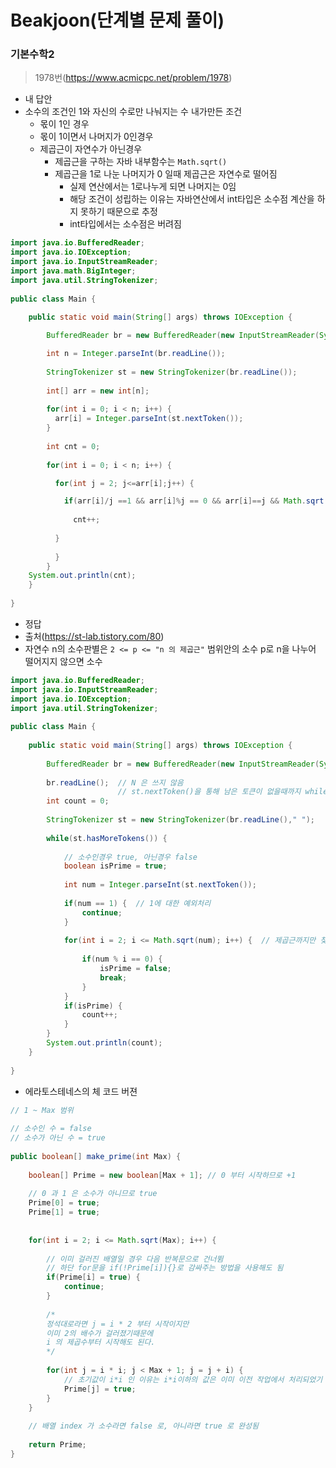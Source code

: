 # Beakjoon(단계별 문제 풀이)

### 기본수학2

> 1978번(https://www.acmicpc.net/problem/1978)

- 내 답안
- 소수의 조건인 1와 자신의 수로만 나눠지는 수 내가만든 조건
  - 몫이 1인 경우
  - 몫이 1이면서 나머지가 0인경우
  - 제곱근이 자연수가 아닌경우
    - 제곱근을 구하는 자바 내부함수는 `Math.sqrt()`
    - 제곱근을 1로 나눈 나머지가 0 일때 제곱근은 자연수로 떨어짐
      - 실제 연산에서는 1로나누게 되면 나머지는 0임
      - 해당 조건이 성립하는 이유는 자바연산에서 int타입은 소수점 계산을 하지 못하기 때문으로 추정
      - int타입에서는 소수점은 버려짐

```java
import java.io.BufferedReader;
import java.io.IOException;
import java.io.InputStreamReader;
import java.math.BigInteger;
import java.util.StringTokenizer;
 
public class Main {

	public static void main(String[] args) throws IOException {
 
		BufferedReader br = new BufferedReader(new InputStreamReader(System.in));

		int n = Integer.parseInt(br.readLine());
		
		StringTokenizer st = new StringTokenizer(br.readLine());
		
		int[] arr = new int[n];
		
		for(int i = 0; i < n; i++) {
		  arr[i] = Integer.parseInt(st.nextToken());
		}
		
		int cnt = 0;
		
		for(int i = 0; i < n; i++) {

		  for(int j = 2; j<=arr[i];j++) {

		    if(arr[i]/j ==1 && arr[i]%j == 0 && arr[i]==j && Math.sqrt(arr[i])%1 != 0 ) {
		    
		      cnt++;
		      
		  }	    
		    
		  }
		}
    System.out.println(cnt);
	}
	
}
```

- 정답
- 출처(https://st-lab.tistory.com/80)
- 자연수 n의 소수판별은 `2 <= p <= "n 의 제곱근"` 범위안의 소수 p로 n을 나누어 떨어지지 않으면 소수

```java
import java.io.BufferedReader;
import java.io.InputStreamReader;
import java.io.IOException;
import java.util.StringTokenizer;
 
public class Main {
 
	public static void main(String[] args) throws IOException {
		
		BufferedReader br = new BufferedReader(new InputStreamReader(System.in));
		
		br.readLine();	// N 은 쓰지 않음
        				// st.nextToken()을 통해 남은 토큰이 없을때까지 while 연산할 것임
		int count = 0;
		
		StringTokenizer st = new StringTokenizer(br.readLine()," ");
		
		while(st.hasMoreTokens()) {
        
			// 소수인경우 true, 아닌경우 false   
			boolean isPrime = true;
			
			int num = Integer.parseInt(st.nextToken());
			
			if(num == 1) {	// 1에 대한 예외처리
				continue;
			}
            
			for(int i = 2; i <= Math.sqrt(num); i++) {	// 제곱근까지만 찾으면 됨
                
				if(num % i == 0) {
					isPrime = false;
					break;
				}
			}
			if(isPrime) {
				count++;
			}
		}
		System.out.println(count);
	}
 
}
```

- 에라토스테네스의 체 코드 버젼

```java
// 1 ~ Max 범위
 
// 소수인 수 = false
// 소수가 아닌 수 = true
 
public boolean[] make_prime(int Max) {
 
	boolean[] Prime = new boolean[Max + 1];	// 0 부터 시작하므로 +1
 
	// 0 과 1 은 소수가 아니므로 true
	Prime[0] = true;
	Prime[1] = true;
    
    
	for(int i = 2; i <= Math.sqrt(Max); i++) {
 
		// 이미 걸러진 배열일 경우 다음 반복문으로 건너뜀
        // 하단 for문을 if(!Prime[i]){}로 감싸주는 방법을 사용해도 됨
		if(Prime[i] = true) {
			continue;
		}
		
		/*
		정석대로라면 j = i * 2 부터 시작이지만 
		이미 2의 배수가 걸러졌기때문에
		i 의 제곱수부터 시작해도 된다.
		*/
        
		for(int j = i * i; j < Max + 1; j = j + i) {
            // 초기값이 i*i 인 이유는 i*i이하의 값은 이미 이전 작업에서 처리되었기 때문
			Prime[j] = true;
		}
	}
 
	// 배열 index 가 소수라면 false 로, 아니라면 true 로 완성됨
    
	return Prime;
}
```


